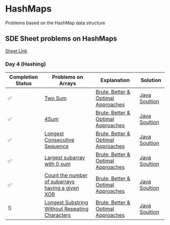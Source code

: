 # HashMaps

Problems based on the HashMap data structure

## SDE Sheet problems on HashMaps

[Sheet Link](https://takeuforward.org/interviews/strivers-sde-sheet-top-coding-interview-problems/)

### Day 4 (Hashing)

| Completion Status | Problems on Arrays | Explanation | Solution |
| --- | --- | --- | --- |
| ✅ | [Two Sum](https://leetcode.com/problems/two-sum/) | [Brute, Better & Optimal Approaches](#) | [Java Soultion](./src/sde_sheet/TwoSum.java) |
| ✅ | [4Sum](https://leetcode.com/problems/4sum/) | [Brute, Better & Optimal Approaches](#) | [Java Soultion](./src/sde_sheet/FourSum.java) |
| ✅ | [Longest Consecutive Sequence](https://leetcode.com/problems/longest-consecutive-sequence/) | [Brute, Better & Optimal Approaches](#) | [Java Soultion](./src/sde_sheet/LongestConsecutiveSequence.java) |
| ✅ | [Largest subarray with 0 sum](https://practice.geeksforgeeks.org/problems/largest-subarray-with-0-sum/1#) | [Brute, Better & Optimal Approaches](#) | [Java Soultion](./src/sde_sheet/Largest_0_Sum_Subarray.java) |
| ✅ | [Count the number of subarrays having a given XOR](https://www.geeksforgeeks.org/count-number-subarrays-given-xor/) | [Brute, Better & Optimal Approaches](#) | [Java Soultion](./src/sde_sheet/CountXORsubarrays.java) |
| 🔃 | [Longest Substring Without Repeating Characters](https://leetcode.com/problems/longest-substring-without-repeating-characters/) | [Brute, Better & Optimal Approaches](#) | [Java Soultion](./src/sde_sheet/LongestSubstring.java) |
